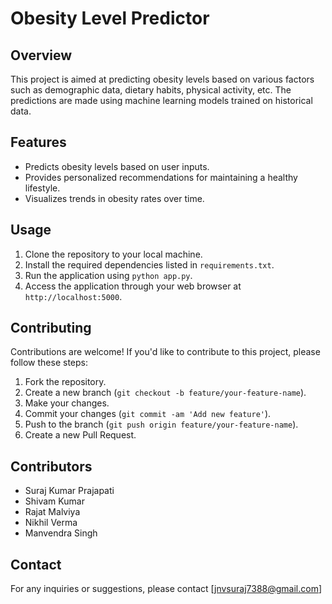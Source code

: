 # Obesity Level Predictor

## Overview
This project is aimed at predicting obesity levels based on various factors such as demographic data, dietary habits, physical activity, etc. The predictions are made using machine learning models trained on historical data.

## Features
- Predicts obesity levels based on user inputs.
- Provides personalized recommendations for maintaining a healthy lifestyle.
- Visualizes trends in obesity rates over time.

## Usage
1. Clone the repository to your local machine.
2. Install the required dependencies listed in `requirements.txt`.
3. Run the application using `python app.py`.
4. Access the application through your web browser at `http://localhost:5000`.


## Contributing
Contributions are welcome! If you'd like to contribute to this project, please follow these steps:
1. Fork the repository.
2. Create a new branch (`git checkout -b feature/your-feature-name`).
3. Make your changes.
4. Commit your changes (`git commit -am 'Add new feature'`).
5. Push to the branch (`git push origin feature/your-feature-name`).
6. Create a new Pull Request.

## Contributors
- Suraj Kumar Prajapati
- Shivam Kumar
- Rajat Malviya
- Nikhil Verma
- Manvendra Singh

## Contact
For any inquiries or suggestions, please contact [jnvsuraj7388@gmail.com]
